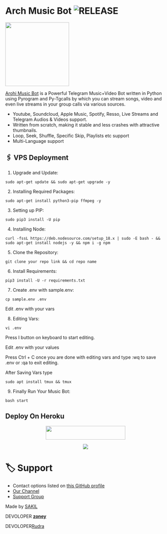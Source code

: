 

# Arch Music Bot <img src="https://img.shields.io/github/v/release/sakil000/ArohiMusicBot?color=green&logo=github&logoColor=red&style=social" alt="RELEASE">

<img src="https://telegra.ph/file/3e72df6ef787df25f008e.jpg" align="middle" width="200" height="200"/>

[Arohi Music Bot](https://t.me/UMIKO_CHAT_BOT) is a Powerful Telegram Music+Video Bot written in Python using Pyrogram and Py-Tgcalls by which you can stream songs, video and even live streams in your group calls via various sources.

* Youtube, Soundcloud, Apple Music, Spotify, Resso, Live Streams and Telegram Audios & Videos support.
* Written from scratch, making it stable and less crashes with attractive thumbnails.
* Loop, Seek, Shuffle, Specific Skip, Playlists etc support
* Multi-Language support



## 🖇 VPS Deployment

1.  Upgrade and Update:

`sudo apt-get update && sudo apt-get upgrade -y`

2. Installing Required Packages:

`sudo apt-get install python3-pip ffmpeg -y`

3. Setting up PIP:

`sudo pip3 install -U pip`

4. Installing Node:

`curl -fssL https://deb.nodesource.com/setup_18.x | sudo -E bash - && sudo apt-get install nodejs -y && npm i -g npm`

5. Clone the Repository:

`git clone your repo link && cd repo name`

6. Install Requirements:

`pip3 install -U -r requirements.txt`

7. Create .env  with sample.env:

`cp sample.env .env`

Edit .env with your vars

8. Editing Vars:

`vi .env`

Press I button on keyboard to start editing.

Edit .env with your values


Press Ctrl + C  once you are done with editing vars and type :wq to save .env or :qa to exit editing.

After Saving Vars type

`sudo apt install tmux && tmux`

9. Finally Run Your Music Bot:

`bash start`


## Deploy On Heroku

<p align="center"><a href="https://heroku.com/deploy?template=https://github.com/GOVIND-BOTS/ArchMusic"> <img src="https://img.shields.io/badge/Deploy%20To%20Heroku-purple?style=for-the-badge&logo=heroku" width="250" height="43"/></a></p>

<p align="center">
  <img src="https://readme-typing-svg.herokuapp.com?color=F555247&width=890&lines=𝗕𝗢𝗧+𝗜𝗦+𝗖𝗥𝗘𝗔𝗧𝗘𝗗+𝗙𝗢𝗥+𝗙𝗥𝗜𝗘𝗡𝗗+𝗪𝗜𝗧𝗛+𝗟𝗢𝗩𝗘+𝗔𝗡𝗗+𝗛𝗔𝗥𝗗𝗪𝗢𝗥𝗞+𝗕𝗬+𝗔𝗥𝗖𝗛𝗕𝗢𝗧𝗦%E2%9C%8C">
</p> 


# 🏷 Support

- Contact options listed on [this GitHub profile](https://github.com/ArchBots)
- [Our Channel](https://t.me/ArchBots)
- [Support Group](https://t.me/ARCH_SUPPORTS)

Made by [SAKIL](https://t.me/YO_UR_OFFICIAL_CRUSH)

DEVOLOPER [**zoney**](https://t.me/itszoney)

DEVOLOPER[Rudra](https://t.me/Unknown_hu_m)




